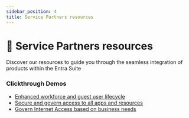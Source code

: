```yaml
---
sidebar_position: 4
title: Service Partners resources
---
```


# 🤝 Service Partners resources

Discover our resources to guide you through the seamless integration of products within the Entra Suite

### Clickthrough Demos

- [Enhanced workforce and guest user lifecycle](https://aka.ms/EntraSuiteDemo2)
- [Secure and govern access to all apps and resources](https://aka.ms/EntraSuiteDemo1)
- [Govern Internet Access based on business needs](https://aka.ms/EntraSuiteDemo3)